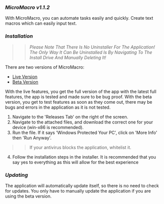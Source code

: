 ### _*MicroMacro v1.1.2*_

With MicroMacro, you can automate tasks easily and quickly. Create text macros which can easily input text.

### _*Installation*_

>> *Please Note That There Is No Uninstaller For The Application! The Only Way It Can Be Uninstalled Is By Navigating To The Install Drive And Manually Deleting It!*

There are two versions of MicroMacro:

- [Live Version](https://github.com/ChobbyCode/MicroMacro/releases/tag/MicroMacro-Installer)
- [Beta Version](https://github.com/ChobbyCode/MicroMacro/releases/tag/MicroMacro-BetaInstaller)

With the live features, you get the full version of the app with the latest full features, the app is tested and made sure to be bug proof. With the beta version, you get to test features as soon as they come out, there may be bugs and errors in the application as it is not tested.

1. Navigate to the 'Releases Tab' on the right of the screen.
2. Navigate to the attached files, and download the correct one for your device (win-x86 is recommended).
3. Run the file. If it says 'Windows Protected Your PC', click on 'More Info' then 'Run Anyway'.
>> If your antivirus blocks the application, whitelist it.
4. Follow the installation steps in the installer. It is recommended that you say yes to everything as this will allow for the best experience

### _*Updating*_

The application will automatically update itself, so there is no need to check for updates. You only have to manually update the application if you are using the beta version.

